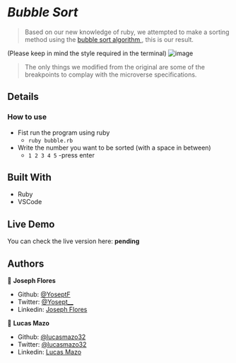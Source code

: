 # _Bubble Sort_

> Based on our new knowledge of ruby, we attempted to make a sorting method using the [bubble sort algorithm ](https://en.wikipedia.org/wiki/Bubble_sort), this is our result.

(Please keep in mind the style required in the terminal)
![image](https://user-images.githubusercontent.com/44252641/71426126-f1013b00-266a-11ea-8a54-19211380c425.png)


> The only things we modified from the original are some of the breakpoints to complay with the microverse specifications.

## Details  

### How to use
- Fist run the program using ruby 
  - `ruby bubble.rb`
- Write the number you want to be sorted (with a space in between)
  - `1 2 3 4 5`
-press enter

## Built With

- Ruby
- VSCode

## Live Demo
You can check the live version here: **pending**

## Authors

👤 **Joseph Flores**
- Github: [@YoseptF](https://github.com/YoseptF)
- Twitter: [@Yosept__](https://twitter.com/Yosept__)
- Linkedin: [Joseph Flores](https://www.linkedin.com/in/joseph-flores-928505106/)

👤 **Lucas Mazo**
- Github: [@lucasmazo32](https://github.com/lucasmazo32)
- Twitter: [@lucasmazo32](https://twitter.com/lucasmazo32)
- Linkedin: [Lucas Mazo](https://www.linkedin.com/in/lucas-mazo-meza-55a65b159/)
